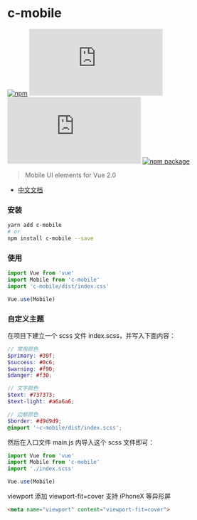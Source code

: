 # c-mobile

[![npm](https://img.shields.io/npm/dt/c-mobile.svg?style=flat-square)](https://www.npmjs.com/package/c-mobile)
![JS gzip size](http://img.badgesize.io/https://unpkg.com/c-mobile/dist/index.umd.js?compression=gzip&label=gzip%20size:%20JS)
![CSS gzip size](http://img.badgesize.io/https://unpkg.com/c-mobile/dist/index.css?compression=gzip&label=gzip%20size:%20CSS)
[![npm package](https://img.shields.io/npm/v/c-mobile.svg)](https://www.npmjs.org/package/c-mobile)

> Mobile UI elements for Vue 2.0

- [中文文档](http://c-mobile-docs.chooin.com)

### 安装

```sh
yarn add c-mobile
# or
npm install c-mobile --save
```

### 使用

```js
import Vue from 'vue'
import Mobile from 'c-mobile'
import 'c-mobile/dist/index.css'

Vue.use(Mobile)
```

### 自定义主题

在项目下建立一个 scss 文件 index.scss，并写入下面内容：

```scss
// 常用颜色
$primary: #39f;
$success: #0c6;
$warning: #f90;
$danger: #f30;

// 文字颜色
$text: #737373;
$text-light: #a6a6a6;

// 边框颜色
$border: #d9d9d9;
@import '~c-mobile/dist/index.scss';
```

然后在入口文件 main.js 内导入这个 scss 文件即可：

```js
import Vue from 'vue'
import Mobile from 'c-mobile'
import './index.scss'

Vue.use(Mobile)
```

viewport 添加 viewport-fit=cover 支持 iPhoneX 等异形屏

```html
<meta name="viewport" content="viewport-fit=cover">
```
